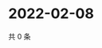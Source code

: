 # 2022-02-08

共 0 条

<!-- BEGIN WEIBO -->
<!-- 最后更新时间 Tue Feb 08 2022 10:28:36 GMT+0800 (China Standard Time) -->

<!-- END WEIBO -->
